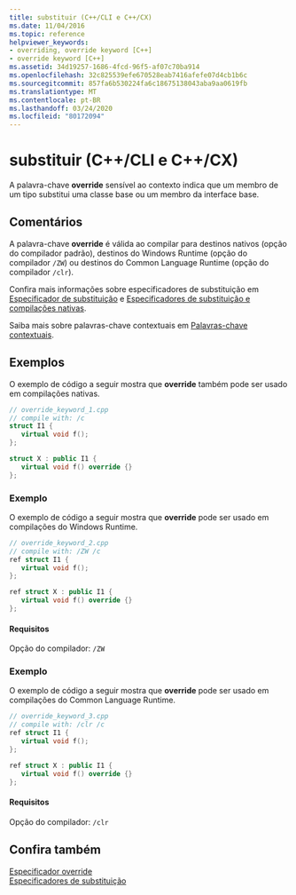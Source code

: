 ```yaml
---
title: substituir (C++/CLI e C++/CX)
ms.date: 11/04/2016
ms.topic: reference
helpviewer_keywords:
- overriding, override keyword [C++]
- override keyword [C++]
ms.assetid: 34d19257-1686-4fcd-96f5-af07c70ba914
ms.openlocfilehash: 32c825539efe670528eab7416afefe07d4cb1b6c
ms.sourcegitcommit: 857fa6b530224fa6c18675138043aba9aa0619fb
ms.translationtype: MT
ms.contentlocale: pt-BR
ms.lasthandoff: 03/24/2020
ms.locfileid: "80172094"
---
```

# <a name="override--ccli-and-ccx"></a>substituir (C++/CLI e C++/CX)

A palavra-chave **override** sensível ao contexto indica que um membro de um tipo substitui uma classe base ou um membro da interface base.

## <a name="remarks"></a>Comentários

A palavra-chave **override** é válida ao compilar para destinos nativos (opção do compilador padrão), destinos do Windows Runtime (opção do compilador `/ZW`) ou destinos do Common Language Runtime (opção do compilador `/clr`).

Confira mais informações sobre especificadores de substituição em [Especificador de substituição](../cpp/override-specifier.md) e [Especificadores de substituição e compilações nativas](../dotnet/how-to-declare-override-specifiers-in-native-compilations-cpp-cli.md).

Saiba mais sobre palavras-chave contextuais em [Palavras-chave contextuais](context-sensitive-keywords-cpp-component-extensions.md).

## <a name="examples"></a>Exemplos

O exemplo de código a seguir mostra que **override** também pode ser usado em compilações nativas.

```cpp
// override_keyword_1.cpp
// compile with: /c
struct I1 {
   virtual void f();
};

struct X : public I1 {
   virtual void f() override {}
};
```

### <a name="example"></a>Exemplo

O exemplo de código a seguir mostra que **override** pode ser usado em compilações do Windows Runtime.

```cpp
// override_keyword_2.cpp
// compile with: /ZW /c
ref struct I1 {
   virtual void f();
};

ref struct X : public I1 {
   virtual void f() override {}
};
```

#### <a name="requirements"></a>Requisitos

Opção do compilador: `/ZW`

### <a name="example"></a>Exemplo

O exemplo de código a seguir mostra que **override** pode ser usado em compilações do Common Language Runtime.

```cpp
// override_keyword_3.cpp
// compile with: /clr /c
ref struct I1 {
   virtual void f();
};

ref struct X : public I1 {
   virtual void f() override {}
};
```

#### <a name="requirements"></a>Requisitos

Opção do compilador: `/clr`

## <a name="see-also"></a>Confira também

[Especificador override](../cpp/override-specifier.md)<br/>
[Especificadores de substituição](override-specifiers-cpp-component-extensions.md)
